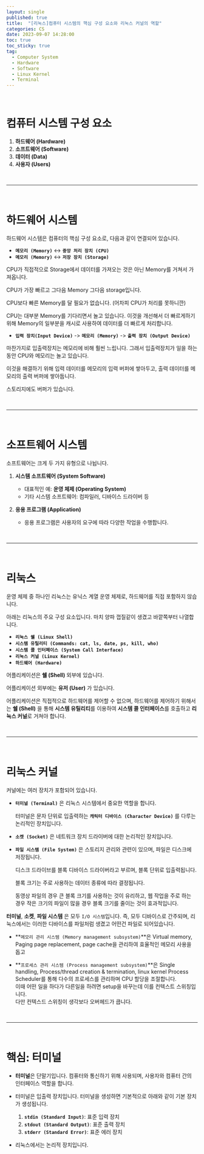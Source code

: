 ```yaml
---
layout: single
published: true
title:  "[리눅스]컴퓨터 시스템의 핵심 구성 요소와 리눅스 커널의 역할"
categories: CS
date: 2023-09-07 14:28:00
toc: true
toc_sticky: true
tag:   
  - Computer System
  - Hardware
  - Software
  - Linux Kernel
  - Terminal
---
```


<br>

# 컴퓨터 시스템 구성 요소

1. **하드웨어 (Hardware)**
2. **소프트웨어 (Software)**
3. **데이터 (Data)**
4. **사용자 (Users)**

<br>

---
<br>

# 하드웨어 시스템

하드웨어 시스템은 컴퓨터의 핵심 구성 요소로, 다음과 같이 연결되어 있습니다.

   - **`메모리 (Memory)`** ↔ **`중앙 처리 장치 (CPU)`**
   - **`메모리 (Memory)`** ↔ **`저장 장치 (Storage)`**


CPU가 직접적으로 Storage에서 데이터를 가져오는 것은 아닌 Memory를 거쳐서 가져옵니다.

CPU가 가장 빠르고 그다음 Memory 그다음 storage입니다.

CPU보다 빠른 Memory를 달 필요가 없습니다. (어차피 CPU가 처리를 못하니깐)

CPU는 대부분 Memory를 기다리면서 놀고 있습니다. 이것을 개선해서 더 빠르게하기 위해 Memory의 일부분을 캐시로 사용하여 데이터를 더 빠르게 처리합니다. 


   - **`입력 장치(Input Device)`** -> **`메모리 (Memory)`** -> **`출력 장치 (Output Device)`**

마찬가지로 입출력장치는 메모리에 비해 훨씬 느립니다. 그래서 입출력장치가 일을 하는동안 CPU와 메모리는 놀고 있습니다.

이것을 해결하기 위해 입력 데이터를 메모리의 입력 버퍼에 쌓아두고, 출력 데이터를 메모리의 출력 버퍼에 쌓아둡니다.

스토리지에도 버퍼가 있습니다.

<br>

---
<br>

# 소프트웨어 시스템

소프트웨어는 크게 두 가지 유형으로 나뉩니다.

1. **시스템 소프트웨어 (System Software)**
   - 대표적인 예: **운영 체제 (Operating System)**
   - 기타 시스템 소프트웨어: 컴파일러, 디바이스 드라이버 등

2. **응용 프로그램 (Application)**
   - 응용 프로그램은 사용자의 요구에 따라 다양한 작업을 수행합니다.

<br>

---
<br>


# 리눅스

운영 체제 중 하나인 리눅스는 유닉스 계열 운영 체제로, 하드웨어를 직접 포함하지 않습니다. 

아래는 리눅스의 주요 구성 요소입니다. 마치 양파 껍질같이 생겼고 바깥쪽부터 나열합니다.
  
- **`리눅스 쉘 (Linux Shell)`**  
- **`시스템 유틸리티 (Commands: cat, ls, date, ps, kill, who)`**  
- **`시스템 콜 인터페이스 (System Call Interface)`**  
- **`리눅스 커널 (Linux Kernel)`**  
- **`하드웨어 (Hardware)`**  

 어플리케이션은 **쉘 (Shell)** 외부에 있습니다.

 어플리케이션 외부에는 **유저 (User)** 가 있습니다.

어플리케이션은 직접적으로 하드웨어를 제어할 수 없으며, 하드웨어를 제어하기 위해서는 **쉘 (Shell)** 을 통해 **시스템 유틸리티**를 이용하여 **시스템 콜 인터페이스**를 호출하고 **리눅스 커널**로 거쳐야 합니다.

<br>

---
<br>


# 리눅스 커널

커널에는 여러 장치가 포함되어 있습니다.

- **`터미널 (Terminal)`** 은 리눅스 시스템에서 중요한 역할을 합니다.

   터미널은 문자 단위로 입출력하는 **`캐릭터 디바이스 (Character Device)`** 를 다루는 논리적인 장치입니다.


- **`소켓 (Socket)`** 은 네트워크 장치 드라이버에 대한 논리적인 장치입니다.
  

- **`파일 시스템 (File System)`** 은 스토리지 관리와 관련이 있으며, 파일은 디스크에 저장됩니다.  
  
  디스크 드라이브를 블록 디바이스 드라이버라고 부르며, 블록 단위로 입출력됩니다.   

  블록 크기는 주로 사용하는 데이터 종류에 따라 결정됩니다.  

  동영상 파일의 경우 큰 블록 크기를 사용하는 것이 유리하고, 웹 작업을 주로 하는 경우 작은 크기의 파일이 많을 경우 블록 크기를 줄이는 것이 효과적입니다.  


**터미널**, **소켓**, **파일 시스템** 은 모두 `I/O 시스템`입니다. 즉, 모두 디바이스로 간주되며, 리눅스에서는 이러한 디바이스를 파일처럼 생겼고 어떤건 파일로 되어있습니다.

- **`메모리 관리 시스템 (Memory management subsystem)`**은 Virtual memory, Paging page replacement, page cache을 관리하여 효율적인 메모리 사용을 돕고

- **`프로세스 관리 시스템 (Process management subsystem)`**은 Single handling, Process/thread creation & termination, linux kernel Process Scheduler를 통해 다수의 프로세스를 관리하며 CPU 할당을 조절합니다.  
이때 어떤 일을 하다가 다른일을 하려면 setup을 바꾸는데 이를 컨텍스트 스위칭입니다.  
다만 컨텍스드 스위칭이 생각보다 오버헤드가 큽니다.


<br>

---
<br>


# 핵심: 터미널

- **터미널**은 단말기입니다. 컴퓨터와 통신하기 위해 사용되며, 사용자와 컴퓨터 간의 인터페이스 역할을 합니다.  

- 터미널은 입출력 장치입니다.
터미널을 생성하면 기본적으로 아래와 같이 기본 장치가 생성됩니다.
  1. **`stdin (Standard Input)`**: 표준 입력 장치
  2. **`stdout (Standard Output)`**: 표준 출력 장치
  3. **`stderr (Standard Error)`**: 표준 에러 장치

- 리눅스에서는 논리적 장치입니다.





